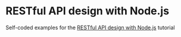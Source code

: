 # RESTful API design with Node.js

Self-coded examples for the [RESTful API design with Node.js](https://hackernoon.com/restful-api-design-with-node-js-26ccf66eab09/) tutorial